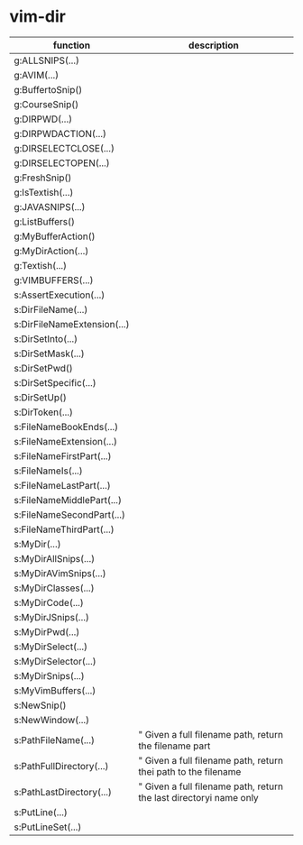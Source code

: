 # vim-dir



| function | description |
| -------- | ----------- |
| g:ALLSNIPS(...) | |
| g:AVIM(...) | |
| g:BuffertoSnip() | |
| g:CourseSnip() | |
| g:DIRPWD(...) | |
| g:DIRPWDACTION(...) | |
| g:DIRSELECTCLOSE(...) | |
| g:DIRSELECTOPEN(...) | |
| g:FreshSnip() | |
| g:IsTextish(...) | |
| g:JAVASNIPS(...) | |
| g:ListBuffers() | |
| g:MyBufferAction() | |
| g:MyDirAction(...) | |
| g:Textish(...) | |
| g:VIMBUFFERS(...) | |
| s:AssertExecution(...) | |
| s:DirFileName(...) | |
| s:DirFileNameExtension(...) | |
| s:DirSetInto(...) | |
| s:DirSetMask(...) | |
| s:DirSetPwd() | |
| s:DirSetSpecific(...) | |
| s:DirSetUp() | |
| s:DirToken(...) | |
| s:FileNameBookEnds(...) | |
| s:FileNameExtension(...) | |
| s:FileNameFirstPart(...) | |
| s:FileNameIs(...) | |
| s:FileNameLastPart(...) | |
| s:FileNameMiddlePart(...) | |
| s:FileNameSecondPart(...) | |
| s:FileNameThirdPart(...) | |
| s:MyDir(...) | |
| s:MyDirAllSnips(...) | |
| s:MyDirAVimSnips(...) | |
| s:MyDirClasses(...) | |
| s:MyDirCode(...) | |
| s:MyDirJSnips(...) | |
| s:MyDirPwd(...) | |
| s:MyDirSelect(...) | |
| s:MyDirSelector(...) | |
| s:MyDirSnips(...) | |
| s:MyVimBuffers(...) | |
| s:NewSnip() | |
| s:NewWindow(...) | |
| s:PathFileName(...) |  " Given a full filename path, return the filename part |
| s:PathFullDirectory(...) |  " Given a full filename path, return thei path to the filename |
| s:PathLastDirectory(...) |  " Given a full filename path, return the last directoryi name only |
| s:PutLine(...) | |
| s:PutLineSet(...) | |

